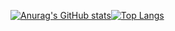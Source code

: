 [![Anurag's GitHub stats](https://github-readme-stats.vercel.app/api?username=franius8&hide_title=true&hide=contribs&count_private=true&show_icons=true)](https://github.com/anuraghazra/github-readme-stats)[![Top Langs](https://github-readme-stats.vercel.app/api/top-langs/?username=franius8&layout=compact)](https://github.com/anuraghazra/github-readme-stats)
